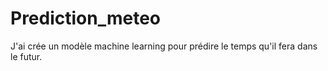 # Prediction_meteo
J'ai crée un modèle machine learning pour prédire le temps qu'il fera dans le futur.
